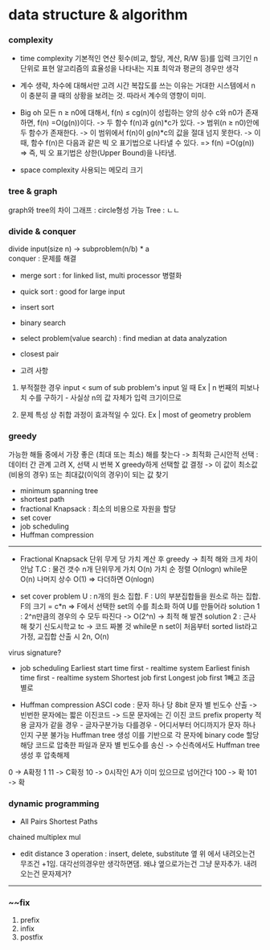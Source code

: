 # data structure & algorithm

### complexity
- time complexity
기본적인 연산 횟수(비교, 할당, 계산, R/W 등)를 입력 크기인 n단위로 표현
알고리즘의 효율성을 나타내는 지표
최악과 평균의 경우만 생각

- 계수 생략, 차수에 대해서만 고려
시간 복잡도를 쓰는 이유는 거대한 시스템에서 n이 충분히 클 때의 상황을 보려는 것. 따라서 계수의 영향이 미미.

- Big oh
모든 n ≥ n0에 대해서, f(n) ≤ cg(n)이 성립하는 양의 상수 c와 n0가 존재하면, f(n) =O(g(n))이다.
-> 두 함수 f(n)과 g(n)\*c가 있다.
-> 범위(n ≥ n0)안에 두 함수가 존재한다.
-> 이 범위에서 f(n)이 g(n)\*c의 값을 절대 넘지 못한다.
-> 이 때, 함수 f(n)은 다음과 같은 빅 오 표기법으로 나타낼 수 있다.
=> f(n) =O(g(n))
=> 즉, 빅 오 표기법은 상한(Upper Bound)을 나타냄.

- space complexity
사용되는 메모리 크기

### tree & graph
graph와 tree의 차이
그래프 : circle형성 가능
Tree : ㄴㄴ

### divide & conquer
divide input(size n) -> subproblem(n/b) * a  
conquer : 문제를 해결  

- merge sort : for linked list, multi processor 병렬화
- quick sort : good for large input
- insert sort
- binary search
- select problem(value search) : find median at data analyzation
- closest pair

- 고려 사항
1. 부적절한 경우
input < sum of sub problem's input 일 때
Ex | n 번째의 피보나치 수를 구하기 - 사실상 n의 값 자체가 입력 크기이므로

2. 문제 특성 상 취합 과정이 효과적일 수 있다.
Ex | most of geometry problem

### greedy
가능한 해들 중에서 가장 좋은 (최대 또는 최소) 해를 찾는다 -> 최적화
근시안적 선택 : 데이터 간 관계 고려 X, 선택 시 번복 X
greedy하게 선택할 값 결정 
-> 이 값이 최소값(비용의 경우) 또는 최대값(이익의 경우)이 되는 값 찾기

- minimum spanning tree
- shortest path
- fractional Knapsack : 최소의 비용으로 자원을 할당
- set cover
- job scheduling 
- Huffman compression

---------------------------------------------------
- Fractional Knapsack
단위 무게 당 가치 계산 후 greedy -> 최적 해와 크게 차이 안남
T.C : 물건 갯수 n개
단위무게 가치 O(n)
가치 순 정렬 O(nlogn)
while문 O(n)
나머지 상수 O(1)
=> 다더하면 O(nlogn)

- set cover problem
U : n개의 원소 집합.
F : U의 부분집합들을 원소로 하는 집합. F의 크기 = c*n
=> F에서 선택한 set의 수를 최소화 하여 U를 만들어라
solution 1 : 2^n만큼의 경우의 수 모두 따진다 -> O(2^n) -> 최적 해 발견
solution 2 : 근사 해 찾기
신도시학교 tc -> 코드 짜볼 것
while문 n
set이 처음부터 sorted list라고 가정, 교집합 산출 시 2n, O(n)

virus signature?

- job scheduling
Earliest start time first - realtime system
Earliest finish time first - realtime system
Shortest job first 
Longest job first
1빼고 조금 별로

- Huffman compression
ASCI code : 문자 하나 당 8bit
문자 별 빈도수 산출
-> 빈번한 문자에는 짧은 이진코드
-> 드문 문자에는 긴 이진 코드
prefix property 적용
    글자가 같을 경우 - 글자구분가능
    다를경우 - 어디서부터 어디까지가 문자 하나인지 구분 불가능
Huffman tree 생성
이를 기반으로 각 문자에 binary code 할당
해당 코드로 압축한 파일과 문자 별 빈도수를 송신
-> 수신측에서도 Huffman tree 생성 후 압축해제

0 -> A확정
1
11 -> C확정
10 -> 0시작인 A가 이미 있으므로 넘어간다
100 -> 확
101 -> 확

### dynamic programming
- All Pairs Shortest Paths

chained multiplex mul

- edit distance
3 operation : insert, delete, substitute
옆 위 에서 내려오는건 무조건 +1임. 대각선의경우만 생각하면댐.
왜냐 옆으로가는건 그냥 문자추가. 내려오는건 문자제거?




  
--------------------  
### ~~fix
1. prefix
2. infix
3. postfix


